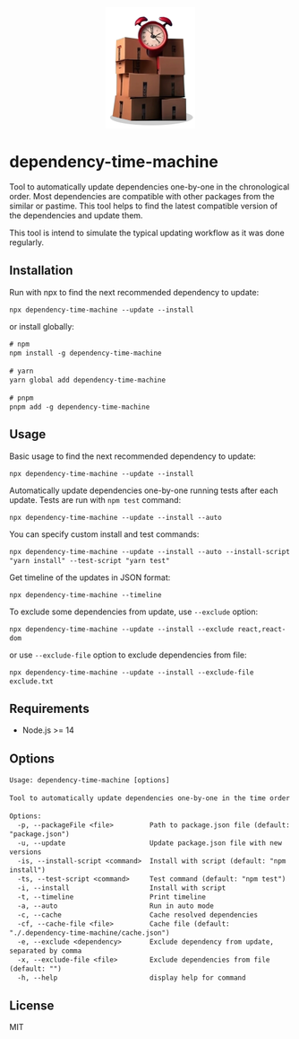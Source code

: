 <div align="center">
    <img width="160" height="216" src="img/clocks.png" alt="Clocks">
</div>

# dependency-time-machine

Tool to automatically update dependencies one-by-one in the chronological order. Most dependencies are compatible with other packages
from the similar or pastime. This tool helps to find the latest compatible version of the dependencies and update them.

This tool is intend to simulate the typical updating workflow as it was done regularly.

## Installation
Run with npx to find the next recommended dependency to update:
```shell
npx dependency-time-machine --update --install
```

or install globally:
```shell
# npm
npm install -g dependency-time-machine

# yarn
yarn global add dependency-time-machine

# pnpm
pnpm add -g dependency-time-machine
```

## Usage
Basic usage to find the next recommended dependency to update:
```shell
npx dependency-time-machine --update --install
```

Automatically update dependencies one-by-one running tests after each update. Tests are run with `npm test` command:
```shell
npx dependency-time-machine --update --install --auto
```

You can specify custom install and test commands:
```shell
npx dependency-time-machine --update --install --auto --install-script "yarn install" --test-script "yarn test"
```

Get timeline of the updates in JSON format:
```shell
npx dependency-time-machine --timeline
```

To exclude some dependencies from update, use `--exclude` option:
```shell
npx dependency-time-machine --update --install --exclude react,react-dom
```

or use `--exclude-file` option to exclude dependencies from file:
```shell
npx dependency-time-machine --update --install --exclude-file exclude.txt
```

## Requirements
- Node.js >= 14

## Options
```shell
Usage: dependency-time-machine [options]

Tool to automatically update dependencies one-by-one in the time order

Options:
  -p, --packageFile <file>         Path to package.json file (default: "package.json")
  -u, --update                     Update package.json file with new versions
  -is, --install-script <command>  Install with script (default: "npm install")
  -ts, --test-script <command>     Test command (default: "npm test")
  -i, --install                    Install with script
  -t, --timeline                   Print timeline
  -a, --auto                       Run in auto mode
  -c, --cache                      Cache resolved dependencies
  -cf, --cache-file <file>         Cache file (default: "./.dependency-time-machine/cache.json")
  -e, --exclude <dependency>       Exclude dependency from update, separated by comma
  -x, --exclude-file <file>        Exclude dependencies from file (default: "")
  -h, --help                       display help for command
```

## License
MIT